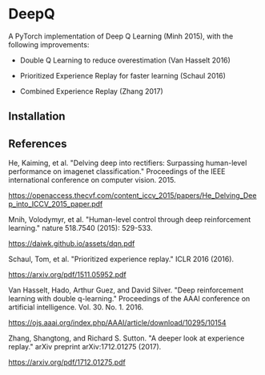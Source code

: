 # DeepQ

A PyTorch implementation of Deep Q Learning (Minh 2015), with the following improvements:

* Double Q Learning to reduce overestimation (Van Hasselt 2016)

* Prioritized Experience Replay for faster learning (Schaul 2016)

* Combined Experience Replay (Zhang 2017)

## Installation


## References

He, Kaiming, et al. "Delving deep into rectifiers: Surpassing human-level performance on imagenet classification." Proceedings of the IEEE international conference on computer vision. 2015.

https://openaccess.thecvf.com/content_iccv_2015/papers/He_Delving_Deep_into_ICCV_2015_paper.pdf

Mnih, Volodymyr, et al. "Human-level control through deep reinforcement learning." nature 518.7540 (2015): 529-533.

https://daiwk.github.io/assets/dqn.pdf

Schaul, Tom, et al. "Prioritized experience replay."  ICLR 2016 (2016).

https://arxiv.org/pdf/1511.05952.pdf

Van Hasselt, Hado, Arthur Guez, and David Silver. "Deep reinforcement learning with double q-learning." Proceedings of the AAAI conference on artificial intelligence. Vol. 30. No. 1. 2016.

https://ojs.aaai.org/index.php/AAAI/article/download/10295/10154

Zhang, Shangtong, and Richard S. Sutton. "A deeper look at experience replay." arXiv preprint arXiv:1712.01275 (2017).

https://arxiv.org/pdf/1712.01275.pdf
